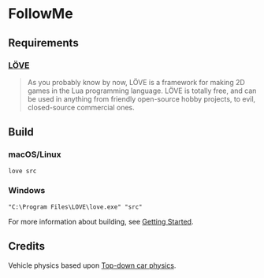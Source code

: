 # FollowMe


[](https://github.com/threePhase/FollowMe/workflows/CI/badge.svg)

## Requirements

### [LÖVE](http://love2d.org/)

> As you probably know by now, LÖVE is a framework for making 2D games in the
> Lua programming language. LÖVE is totally free, and can be used in anything
> from friendly open-source hobby projects, to evil, closed-source commercial
> ones.


## Build

### macOS/Linux

```
love src
```

### Windows

```
"C:\Program Files\LOVE\love.exe" "src"
```

For more information about building, see [Getting
Started](https://love2d.org/wiki/Getting_Started).


## Credits

Vehicle physics based upon
[Top-down car physics](http://www.iforce2d.net/b2dtut/top-down-car).
